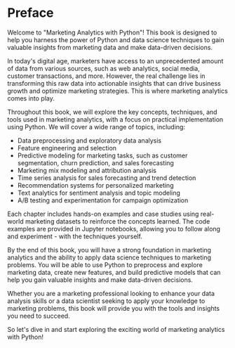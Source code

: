 # Preface

Welcome to "Marketing Analytics with Python"! This book is designed to help you harness the power of Python and data science techniques to gain valuable insights from marketing data and make data-driven decisions.

In today's digital age, marketers have access to an unprecedented amount of data from various sources, such as web analytics, social media, customer transactions, and more. However, the real challenge lies in transforming this raw data into actionable insights that can drive business growth and optimize marketing strategies. This is where marketing analytics comes into play.

Throughout this book, we will explore the key concepts, techniques, and tools used in marketing analytics, with a focus on practical implementation using Python. We will cover a wide range of topics, including:

- Data preprocessing and exploratory data analysis
- Feature engineering and selection
- Predictive modeling for marketing tasks, such as customer segmentation, churn prediction, and sales forecasting
- Marketing mix modeling and attribution analysis
- Time series analysis for sales forecasting and trend detection
- Recommendation systems for personalized marketing
- Text analytics for sentiment analysis and topic modeling
- A/B testing and experimentation for campaign optimization

Each chapter includes hands-on examples and case studies using real-world marketing datasets to reinforce the concepts learned. The code examples are provided in Jupyter notebooks, allowing you to follow along and experiment - with the techniques yourself.

By the end of this book, you will have a strong foundation in marketing analytics and the ability to apply data science techniques to marketing problems. You will be able to use Python to preprocess and explore marketing data, create new features, and build predictive models that can help you gain valuable insights and make data-driven decisions.

Whether you are a marketing professional looking to enhance your data analysis skills or a data scientist seeking to apply your knowledge to marketing problems, this book will provide you with the tools and insights you need to succeed.

So let's dive in and start exploring the exciting world of marketing analytics with Python!